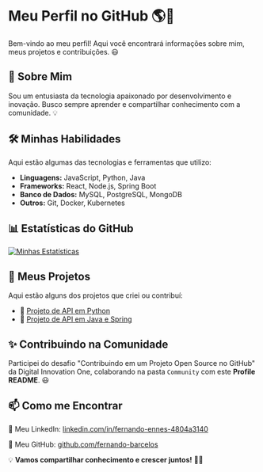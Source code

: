 # Meu Perfil no GitHub 🌎🚀

Bem-vindo ao meu perfil! Aqui você encontrará informações sobre mim, meus projetos e contribuições. 😃

## 📌 Sobre Mim
Sou um entusiasta da tecnologia apaixonado por desenvolvimento e inovação. Busco sempre aprender e compartilhar conhecimento com a comunidade. 💡

## 🛠️ Minhas Habilidades
Aqui estão algumas das tecnologias e ferramentas que utilizo:

- **Linguagens:** JavaScript, Python, Java
- **Frameworks:** React, Node.js, Spring Boot
- **Banco de Dados:** MySQL, PostgreSQL, MongoDB
- **Outros:** Git, Docker, Kubernetes

## 📊 Estatísticas do GitHub
[![Minhas Estatísticas](https://github-readme-stats.vercel.app/api?username=fernando-barcelos&show_icons=true&theme=radical)](https://github.com/fernando-barcelos)




## 🚀 Meus Projetos
Aqui estão alguns dos projetos que criei ou contribuí:

- 🔹 [Projeto de API em Python](https://github.com/fernando-barcelos/People-Api-python)
- 🔹 [Projeto de API em Java e Spring](https://github.com/fernando-barcelos/People-Api)

## ✨ Contribuindo na Comunidade
Participei do desafio "Contribuindo em um Projeto Open Source no GitHub" da Digital Innovation One, colaborando na pasta `Community` com este **Profile README**. 😃


## 📫 Como me Encontrar
📌 Meu LinkedIn: [linkedin.com/in/fernando-ennes-4804a3140](http://www.linkedin.com/in/fernando-ennes-4804a3140)

📌 Meu GitHub: [github.com/fernando-barcelos](https://github.com/fernando-barcelos)

💡 **Vamos compartilhar conhecimento e crescer juntos!** 🚀✨